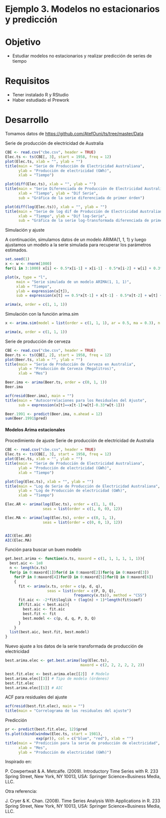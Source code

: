 # Ejemplo 3. Modelos no estacionarios y predicción

# Objetivo

- Estudiar modelos no estacionarios y realizar predicción de series de tiempo

# Requisitos

- Tener instalado R y RStudio
- Haber estudiado el Prework

# Desarrollo

Tomamos datos de https://github.com/AtefOuni/ts/tree/master/Data
    
Serie de producción de electricidad de Australia

```R
CBE <- read.csv("cbe.csv", header = TRUE)
Elec.ts <- ts(CBE[, 3], start = 1958, freq = 12)
plot(Elec.ts, xlab = "", ylab = "")
title(main = "Serie de Producción de Electricidad Australiana",
      ylab = "Producción de electricidad (GWh)",
      xlab = "Tiempo")
```

```R
plot(diff(Elec.ts), xlab = "", ylab = "")
title(main = "Serie Diferenciada de Producción de Electricidad Australiana",
      xlab = "Tiempo", ylab = "Dif Serie",
      sub = "Gráfica de la serie diferenciada de primer órden")
```

```R
plot(diff(log(Elec.ts)), xlab = "", ylab = "")
title(main = "Serie de log dif de Producción de Electricidad Australiana",
      xlab = "Tiempo", ylab = "Dif log-Serie",
      sub = "Gráfica de la serie log-transformada diferenciada de primer órden")
```

Simulación y ajuste

A continuación, simulamos datos de un modelo ARIMA(1, 1, 1) y luego ajustamos un modelo a la serie simulada para recuperar los parámetros estimados.

```R
set.seed(1)
x <- w <- rnorm(1000)
for(i in 3:1000) x[i] <- 0.5*x[i-1] + x[i-1] - 0.5*x[i-2] + w[i] + 0.3*w[i-1]
```

```R
plot(x, type = "l", 
     main = "Serie simulada de un modelo ARIMA(1, 1, 1)",
     xlab = "Tiempo",
     ylab = expression(x[t]),
     sub = expression(x[t] == 0.5*x[t-1] + x[t-1] - 0.5*x[t-2] + w[t] + 0.3*w[t-1]))
```

```R
arima(x, order = c(1, 1, 1))
```

Simulación con la función arima.sim

```R
x <- arima.sim(model = list(order = c(1, 1, 1), ar = 0.5, ma = 0.3), n = 1000)
```

```R
arima(x, order = c(1, 1, 1))
```

Serie de producción de cerveza

```R
CBE <- read.csv("cbe.csv", header = TRUE)
Beer.ts <- ts(CBE[, 2], start = 1958, freq = 12)
plot(Beer.ts, xlab = "", ylab = "")
title(main = "Serie de Producción de Cerveza en Australia",
      ylab = "Producción de Cerveza (Megalitros)",
      xlab = "Mes")
```

```R
Beer.ima <- arima(Beer.ts, order = c(0, 1, 1))
Beer.ima
```

```R
acf(resid(Beer.ima), main = "")
title(main = "Autocorrelaciones para los Residuales del Ajuste",
      sub = expression(x[t]==x[t-1]+w[t]-0.33*w[t-1]))
```

```R
Beer.1991 <- predict(Beer.ima, n.ahead = 12)
sum(Beer.1991$pred)
```

#### Modelos Arima estacionales

Procedimiento de ajuste
Serie de producción de electricidad de Australia

```R
CBE <- read.csv("cbe.csv", header = TRUE)
Elec.ts <- ts(CBE[, 3], start = 1958, freq = 12)
plot(Elec.ts, xlab = "", ylab = "")
title(main = "Serie de Producción de Electricidad Australiana",
      ylab = "Producción de electricidad (GWh)",
      xlab = "Tiempo")
```

```R
plot(log(Elec.ts), xlab = "", ylab = "")
title(main = "Log de Serie de Producción de Electricidad Australiana",
      ylab = "Log de Producción de electricidad (GWh)",
      xlab = "Tiempo")
```

```R
Elec.AR <- arima(log(Elec.ts), order = c(1, 1, 0), 
                 seas = list(order = c(1, 0, 0), 12))

Elec.MA <- arima(log(Elec.ts), order = c(0, 1, 1),
                 seas = list(order = c(0, 0, 1), 12))


AIC(Elec.AR)
AIC(Elec.MA)
```

Función para buscar un buen modelo

```R
get.best.arima <- function(x.ts, maxord = c(1, 1, 1, 1, 1, 1)){
  best.aic <- 1e8
  n <- length(x.ts)
  for(p in 0:maxord[1])for(d in 0:maxord[2])for(q in 0:maxord[3])
    for(P in 0:maxord[4])for(D in 0:maxord[5])for(Q in 0:maxord[6])
    {
      fit <- arima(x.ts, order = c(p, d, q),
                   seas = list(order = c(P, D, Q),
                               frequency(x.ts)), method = "CSS")
      fit.aic <- -2*fit$loglik + (log(n) + 1)*length(fit$coef)
      if(fit.aic < best.aic){
        best.aic <- fit.aic
        best.fit <- fit
        best.model <- c(p, d, q, P, D, Q)
      }
    }
  list(best.aic, best.fit, best.model)
}
```

Nuevo ajuste a los datos de la serie transformada de producción de electricidad

```R
best.arima.elec <- get.best.arima(log(Elec.ts),
                                  maxord = c(2, 2, 2, 2, 2, 2))

best.fit.elec <- best.arima.elec[[2]]  # Modelo
best.arima.elec[[3]] # Tipo de modelo (órdenes)
best.fit.elec
best.arima.elec[[1]] # AIC
```

ACF para residuales del ajuste

```R
acf(resid(best.fit.elec), main = "")
title(main = "Correlograma de los residuales del ajuste")
```

Predicción

```R
pr <- predict(best.fit.elec, 12)$pred 
ts.plot(cbind(window(Elec.ts, start = 1981),
              exp(pr)), col = c("blue", "red"), xlab = "")
title(main = "Predicción para la serie de producción de electricidad",
      xlab = "Mes",
      ylab = "Producción de electricidad (GWh)")
```

Inspirado en:

P. Cowpertwait & A. Metcalfe. (2009). Introductory Time Series with R. 233 Spring Street, New York, NY 10013, USA: Springer Science+Business Media, LLC.

Otra referencia:

J. Cryer & K. Chan. (2008). Time Series Analysis With Applications in R. 233 Spring Street, New York, NY 10013, USA: Springer Science+Business Media, LLC.


